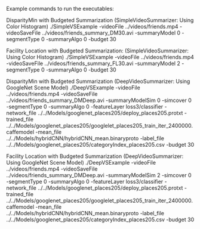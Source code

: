 Example commands to run the executables:

DisparityMin with Budgeted Summarization (SimpleVideoSummarizer: Using Color Histogram)
./SimpleVSExample -videoFile ../videos/friends.mp4 -videoSaveFile ../videos/friends_summary_DM30.avi -summaryModel 0 -segmentType 0 -summaryAlgo 0 -budget 30

Facility Location with Budgeted Summarization: (SimpleVideoSummarizer: Using Color Histogram)
./SimpleVSExample -videoFile ../videos/friends.mp4 -videoSaveFile ../videos/friends_summary_FL30.avi -summaryModel 2 -segmentType 0 -summaryAlgo 0 -budget 30

DisparityMin with Budgeted Summarization (DeepVideoSummarizer: Using GoogleNet Scene Model)
./DeepVSExample -videoFile ../videos/friends.mp4 -videoSaveFile ../videos/friends_summary_DMDeep.avi -summaryModelSim 0 -simcover 0 -segmentType 0 -summaryAlgo 0 -featureLayer loss3/classifier -network_file ../../Models/googlenet_places205/deploy_places205.protxt -trained_file ../../Models/googlenet_places205/googlelet_places205_train_iter_2400000.caffemodel -mean_file ../../Models/hybridCNN/hybridCNN_mean.binaryproto -label_file ../../Models/googlenet_places205/categoryIndex_places205.csv -budget 30

Facility Location with Budgeted Summarization (DeepVideoSummarizer: Using GoogleNet Scene Model)
./DeepVSExample -videoFile ../videos/friends.mp4 -videoSaveFile ../videos/friends_summary_DMDeep.avi -summaryModelSim 2 -simcover 0 -segmentType 0 -summaryAlgo 0 -featureLayer loss3/classifier -network_file ../../Models/googlenet_places205/deploy_places205.protxt -trained_file ../../Models/googlenet_places205/googlelet_places205_train_iter_2400000.caffemodel -mean_file ../../Models/hybridCNN/hybridCNN_mean.binaryproto -label_file ../../Models/googlenet_places205/categoryIndex_places205.csv -budget 30
